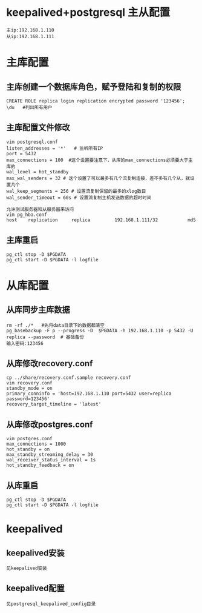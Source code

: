 # keepalived+postgresql 主从配置
	主ip:192.168.1.110
	从ip:192.168.1.111


# 主库配置

## 主库创建一个数据库角色，赋予登陆和复制的权限
	CREATE ROLE replica login replication encrypted password '123456';
	\du   #列出所有用户
## 主库配置文件修改
	vim postgresql.conf
	listen_addresses = '*'   # 监听所有IP  
	port = 5432              
	max_connections = 100  #这个设置要注意下，从库的max_connections必须要大于主库的  
	wal_level = hot_standby   
	max_wal_senders = 32 # 这个设置了可以最多有几个流复制连接，差不多有几个从，就设置几个  
	wal_keep_segments = 256 # 设置流复制保留的最多的xlog数目  
	wal_sender_timeout = 60s # 设置流复制主机发送数据的超时时间  
	
	允许测试服务器和从服务器来访问
	vim pg_hba.conf
	host    replication     replica         192.168.1.111/32           md5

## 主库重启
	pg_ctl stop -D $PGDATA  
	pg_ctl start -D $PGDATA -l logfile  


# 从库配置

## 从库同步主库数据
	rm -rf ./*   #先将data目录下的数据都清空  
	pg_basebackup -F p --progress -D  $PGDATA -h 192.168.1.110 -p 5432 -U replica --password  # 基础备份  
	输入密码:123456
## 从库修改recovery.conf
	cp ../share/recovery.conf.sample recovery.conf
	vim recovery.conf
	standby_mode = on  
	primary_conninfo = 'host=192.168.1.110 port=5432 user=replica password=123456'  
	recovery_target_timeline = 'latest'
## 从库修改postgres.conf
	vim postgres.conf  
	max_connections = 1000  
	hot_standby = on  
	max_standby_streaming_delay = 30  
	wal_receiver_status_interval = 1s  
	hot_standby_feedback = on  
	
## 从库重启
	pg_ctl stop -D $PGDATA  
	pg_ctl start -D $PGDATA -l logfile  


# keepalived
## keepalived安装
	见keepalived安装
## keepalived配置	
	见postgresql_keepalived_config目录
